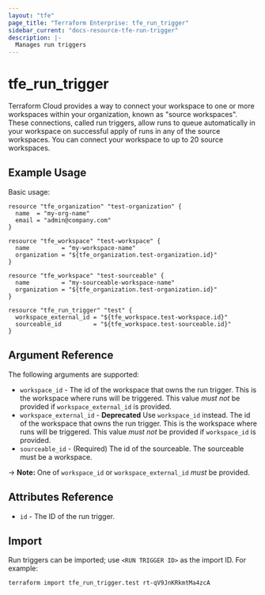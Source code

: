 ```yaml
---
layout: "tfe"
page_title: "Terraform Enterprise: tfe_run_trigger"
sidebar_current: "docs-resource-tfe-run-trigger"
description: |-
  Manages run triggers
---
```


# tfe_run_trigger

Terraform Cloud provides a way to connect your workspace to one or more workspaces within your organization, known as "source workspaces". 
These connections, called run triggers, allow runs to queue automatically in your workspace on successful apply of runs in any of the source workspaces. 
You can connect your workspace to up to 20 source workspaces.

## Example Usage

Basic usage:

```hcl
resource "tfe_organization" "test-organization" {
  name  = "my-org-name"
  email = "admin@company.com"
}

resource "tfe_workspace" "test-workspace" {
  name         = "my-workspace-name"
  organization = "${tfe_organization.test-organization.id}"
}

resource "tfe_workspace" "test-sourceable" {
  name         = "my-sourceable-workspace-name"
  organization = "${tfe_organization.test-organization.id}"
}

resource "tfe_run_trigger" "test" {
  workspace_external_id = "${tfe_workspace.test-workspace.id}"
  sourceable_id         = "${tfe_workspace.test-sourceable.id}"
}
```

## Argument Reference

The following arguments are supported:

* `workspace_id` - The id of the workspace that owns the run trigger. This is the workspace where runs will be triggered.
  This value _must not_ be provided if `workspace_external_id` is provided.
* `workspace_external_id` - **Deprecated** Use `workspace_id` instead. The id of the workspace that owns the run trigger. This is the workspace where runs will be triggered.
  This value _must not_ be provided if `workspace_id` is provided.
* `sourceable_id` - (Required) The id of the sourceable. The sourceable must be a workspace.

-> **Note:** One of `workspace_id` or `workspace_external_id` _must_ be provided.

## Attributes Reference

* `id` - The ID of the run trigger.

## Import

Run triggers can be imported; use `<RUN TRIGGER ID>` as the import ID. For example:

```shell
terraform import tfe_run_trigger.test rt-qV9JnKRkmtMa4zcA
```
